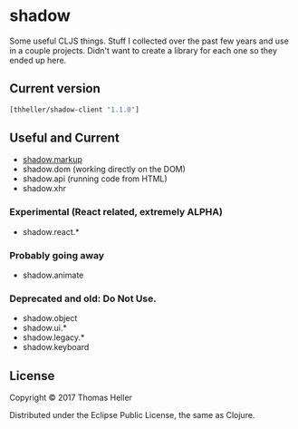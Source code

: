 # shadow

Some useful CLJS things. Stuff I collected over the past few years and use in a couple projects. Didn't want to create a library for each one so they ended up here.


## Current version

```clojure
[thheller/shadow-client "1.1.0"]
```

## Useful and Current

- [shadow.markup](https://github.com/thheller/shadow/wiki/shadow.markup)
- shadow.dom (working directly on the DOM)
- shadow.api (running code from HTML)
- shadow.xhr

### Experimental (React related, extremely ALPHA)
- shadow.react.*

### Probably going away

- shadow.animate

### Deprecated and old: Do Not Use.

- shadow.object
- shadow.ui.*
- shadow.legacy.*
- shadow.keyboard


## License

Copyright © 2017 Thomas Heller

Distributed under the Eclipse Public License, the same as Clojure.
